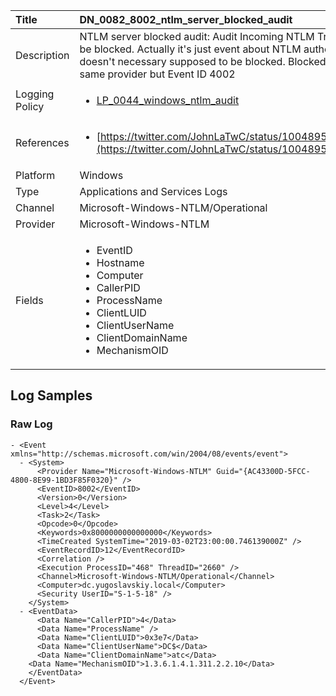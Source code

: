 | Title             | DN_0082_8002_ntlm_server_blocked_audit                                                                                                      |
|:------------------|:-----------------------------------------------------------------------------------------------------------------|
| Description       | NTLM server blocked audit: Audit Incoming NTLM Traffic that would be blocked. Actually it's just event about NTLM authentication, it doesn't necessary supposed to be blocked. Blocked NTLM auth is the same provider but Event ID 4002                                                                                                |
| Logging Policy    | <ul><li>[LP_0044_windows_ntlm_audit](../Logging_Policies/LP_0044_windows_ntlm_audit.md)</li></ul> | 
| References     		| <ul><li>[https://twitter.com/JohnLaTwC/status/1004895902010507266](https://twitter.com/JohnLaTwC/status/1004895902010507266)</li></ul>                                  |
| Platform       		| Windows   |
| Type           		| Applications and Services Logs 		| 
| Channel        		| Microsoft-Windows-NTLM/Operational    |
| Provider       		| Microsoft-Windows-NTLM   |
| Fields         		| <ul><li>EventID</li><li>Hostname</li><li>Computer</li><li>CallerPID</li><li>ProcessName</li><li>ClientLUID</li><li>ClientUserName</li><li>ClientDomainName</li><li>MechanismOID</li></ul>                                               |


## Log Samples

### Raw Log

```
- <Event xmlns="http://schemas.microsoft.com/win/2004/08/events/event">
  - <System>
      <Provider Name="Microsoft-Windows-NTLM" Guid="{AC43300D-5FCC-4800-8E99-1BD3F85F0320}" /> 
      <EventID>8002</EventID> 
      <Version>0</Version> 
      <Level>4</Level> 
      <Task>2</Task> 
      <Opcode>0</Opcode> 
      <Keywords>0x8000000000000000</Keywords> 
      <TimeCreated SystemTime="2019-03-02T23:00:00.746139000Z" /> 
      <EventRecordID>12</EventRecordID> 
      <Correlation /> 
      <Execution ProcessID="468" ThreadID="2660" /> 
      <Channel>Microsoft-Windows-NTLM/Operational</Channel> 
      <Computer>dc.yugoslavskiy.local</Computer> 
      <Security UserID="S-1-5-18" /> 
    </System>
  - <EventData>
      <Data Name="CallerPID">4</Data> 
      <Data Name="ProcessName" /> 
      <Data Name="ClientLUID">0x3e7</Data> 
      <Data Name="ClientUserName">DC$</Data> 
      <Data Name="ClientDomainName">atc</Data> 
    <Data Name="MechanismOID">1.3.6.1.4.1.311.2.2.10</Data> 
    </EventData>
  </Event>
```




